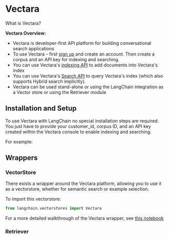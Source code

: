 # Vectara


What is Vectara?

**Vectara Overview:**
- Vectara is developer-first API platform for building conversational search applications
- To use Vectara - first [sign up](https://console.vectara.com/signup) and create an account. Then create a corpus and an API key for indexing and searching.
- You can use Vectara's [indexing API](https://docs.vectara.com/docs/indexing-apis/indexing) to add documents into Vectara's index
- You can use Vectara's [Search API](https://docs.vectara.com/docs/search-apis/search) to query Vectara's index (which also supports Hybrid search implicitly).
- Vectara can be used stand-alone or using the LangChain integration as a Vector store or using the Retriever module

## Installation and Setup
To use Vectara with LangChain no special installation steps are required. You just have to provide your customer_id, corpus ID, and an API key created within the Vectara console to enable indexing and searching.

For example:



## Wrappers

### VectorStore

There exists a wrapper around the Vectara platform, allowing you to use it as a vectorstore,
whether for semantic search or example selection.

To import this vectorstore:
```python
from langchain.vectorstores import Vectara
```
For a more detailed walkthrough of the Vectara wrapper, see [this notebook](../modules/indexes/vectorstores/examples/vectara.ipynb)

### Retriever


